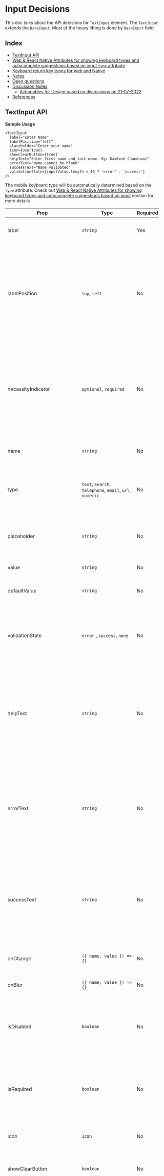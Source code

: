 # Input Decisions <!-- omit in toc -->

This doc talks about the API decisions for `TextInput` element. The `TextInput` extends the `BaseInput`. Most of the heavy lifting is done by `BaseInput` field

## Index <!-- omit in toc -->

- [TextInput API](#textinput-api)
- [Web & React Native Attributes for showing keyboard types and autocomplete suggestions based on input `type` attribute](#web--react-native-attributes-for-showing-keyboard-types-and-autocomplete-suggestions-based-on-input-type-attribute)
- [Keyboard return key types for web and Native](#keyboard-return-key-types-for-web-and-native)
- [Notes](#notes)
- [Open questions](#open-questions)
- [Discussion Notes](#discussion-notes)
  - [Actionables for Design based on discussions on 21-07-2022](#actionables-for-design-based-on-discussions-on-21-07-2022)
- [References](#references)

## TextInput API

**Sample Usage**

```tsx
<TextInput
  label="Enter Name"
  labelPosition="left"
  placeholder="Enter your name"
  icon={UserIcon}
  showClearButton={true}
  helpText="Enter first name and last name. Eg: Kamlesh Chandnani"
  errorText="Name cannot be blank"
  successText="Name validated"
  validationState={inputValue.length < 10 ? 'error' : 'success'}
/>
```

The mobile keyboard type will be automatically determined based on the `type` attribute. Check out [Web & React Native Attributes for showing keyboard types and autocomplete suggestions based on input](#web--react-native-attributes-for-showing-keyboard-types-and-autocomplete-suggestions-based-on-input-type-attribute) section for more details

| Prop                                                                                                        | Type                                                                         | Required | Default                                                   | Description                                                                                                                                                                                                                                                                           |
| ----------------------------------------------------------------------------------------------------------- | ---------------------------------------------------------------------------- | -------- | --------------------------------------------------------- | ------------------------------------------------------------------------------------------------------------------------------------------------------------------------------------------------------------------------------------------------------------------------------------- |
| label                                                                                                       | `string`                                                                     | Yes      |                                                           | Determines the label of an input field. Also used as `aria-label`                                                                                                                                                                                                                     |
| labelPosition                                                                                               | `top`, `left`                                                                | No       | `top`                                                     | Used to identify if the label of the input field will be placed on the top of the input field or left. `left` is only available for large screen devices. When position is `left` then the width of the label is fixed to `120px` and the content is aligned left.                    |
| necessityIndicator                                                                                          | `optional`, `required`                                                       | No       |                                                           | Indicator to be shown next to the label for emphasizing the necessity of the field. if `optional` is provided then it'll show `${label} (optional)` and if `required` is provided then it'll show `${label} *`                                                                        |
| name                                                                                                        | `string`                                                                     | No       |                                                           | The name of the checkbox group, [useful in form submissions](https://developer.mozilla.org/en-US/docs/Web/HTML/Element/input#name)                                                                                                                                                    |
| type                                                                                                        | `text`, `search`, `telephone`, `email`, `url`, `numeric`                     | No       | `text`                                                    | type of text to be rendered. this will also determine the keyboard type to be show on mobile devices                                                                                                                                                                                  |
| placeholder                                                                                                 | `string`                                                                     | No       | Default to the label if label provided else `Enter Value` | Placeholder text to be displayed inside the input field                                                                                                                                                                                                                               |
| value                                                                                                       | `string`                                                                     | No       |                                                           | Makes input field [controlled](https://reactjs.org/docs/forms.html#controlled-components)                                                                                                                                                                                             |
| defaultValue                                                                                                | `string`                                                                     | No       |                                                           | Used to set the default value of input field when it's [uncontrolled](https://reactjs.org/docs/uncontrolled-components.html#default-values) controlled                                                                                                                                |
| validationState                                                                                             | `error` , `success`, `none`                                                  | No       |                                                           | Applies the style to the input field based on validation status and shows either `errorText` or `successText` respectively                                                                                                                                                            |
| helpText                                                                                                    | `string`                                                                     | No       |                                                           | Shown when we want to add some hint to the input field. Displayed under the input field. Only one of `helpText`, `errorText` or `successText` is shown at a time in the priority order as `errorText`, `successText`, `helpText`                                                      |
| errorText                                                                                                   | `string`                                                                     | No       |                                                           | Shown when the `validationState` of the input field is set to Error. Only one of `helpText`, `errorText` or `successText` is shown at a time in the priority order as `errorText`, `successText`, `helpText`                                                                          |
| successText                                                                                                 | `string`                                                                     | No       |                                                           | Shown when the `validationState` of the input field is set to Success. Only one of `helpText`, `errorText` or `successText` is shown at a time in the priority order as `errorText`, `successText`, `helpText`                                                                        |
| onChange                                                                                                    | `({ name, value }) => {}`                                                    | No       |                                                           | Function called when the value of the input field changes                                                                                                                                                                                                                             |
| onBlur                                                                                                      | `({ name, value }) => {}`                                                    | No       |                                                           | Function called when the input field loses focus                                                                                                                                                                                                                                      |
| isDisabled                                                                                                  | `boolean`                                                                    | No       | `false`                                                   | Marks the input field as disabled. It'll also set `aria-disabled` to true and hence the input field will loose keyboard focus.                                                                                                                                                        |
| isRequired                                                                                                  | `boolean`                                                                    | No       | `false`                                                   | Marks the input field as required. if the errorText is provided then that will be shown if the field is required and not filled, else `${label} is required`                                                                                                                          |
| icon                                                                                                        | `Icon`                                                                       | No       |                                                           | Icon to be displayed at the start of the input field.                                                                                                                                                                                                                                 |
| showClearButton                                                                                             | `boolean`                                                                    | No       | `false`                                                   | Defines if we want to show the clear icon button on the right side of the input field                                                                                                                                                                                                 |
| onClearButtonClicked                                                                                        | `(event) => {}`                                                              | No       |                                                           | Used in conjunction with `showClearButton` prop. Provides the capability to the user to handle/control the behavior of clear icon button. Can be used to send analytics event and can also be used to clear the content when the input field is `controlled`                          |
| prefix                                                                                                      | `string`                                                                     | No       |                                                           | Used when we want to add prefix to the input field. Eg: `$` or `₹`. The prefix will be placed **after** `icon`                                                                                                                                                                        |
| suffix                                                                                                      | `string`                                                                     | No       |                                                           | Used when we want to add suffix to the input field. Eg: `.00` or `@gmail.com`. If `showClearButton` is `true` then suffix will be placed **after** clear button.                                                                                                                      |
| isLoading                                                                                                   | `boolean`                                                                    | No       | `false`                                                   | Used to show a spinner when the the data is being loaded. **Discuss the position of the loader. Check options mentioned in the open questions below**                                                                                                                                 |
| maxCharacters                                                                                               | `number`                                                                     | No       |                                                           | Used to show a character counter under the input field                                                                                                                                                                                                                                |
| autoFocus                                                                                                   | `boolean`                                                                    | No       | `false`                                                   | The autofocus global attribute is a Boolean attribute indicating that an element should be focused on page load. [Web Reference](https://developer.mozilla.org/en-US/docs/Web/HTML/Global_attributes/autofocus), [Native Reference](https://reactnative.dev/docs/textinput#autofocus) |
| autoCompleteSuggestionType                                                                                  | `name`, `email`, `countryName`, `postalCode`,`telephone`, `username`, `none` | No       |                                                           | Specifies autocomplete hints for the system, so it can provide autofill                                                                                                                                                                                                               |
| keyboardReturnKeyType. [Check this table for full reference](#keyboard-return-key-types-for-web-and-native) | `default`, `go`, `done`, `next`, `search`, `send`                            | No       | Closest based on the `type` attribute                     | Determines how the return key should look on the keyboard on mobile devices or virtual keyboard                                                                                                                                                                                       |

## Web & React Native Attributes for showing keyboard types and autocomplete suggestions based on input `type` attribute

- The keyboard type will be automatically decided based on the `type` attribute defined by the user.
- Based on the `type` attribute we'll also try to decide the type of autocomplete suggestion, but it can be overridden to make it more specific based on consumer's usecases. For eg: the plain text field can be used for many purpose and the consumer might need control over `autocomplete` suggestions to be displayed based on the context its used in.
- Based on the `type` attribute we'll also determine the `keyboardReturnKeyType` but again this can be fine tuned by the consumers based on the contextual usecases.

| type    | web attributes                                                                                                                                                                          | react-native attributes                                                               |
| ------- | --------------------------------------------------------------------------------------------------------------------------------------------------------------------------------------- | ------------------------------------------------------------------------------------- |
| text    | `inputmode="text"`, `autocomplete="off"`(can be set to valid options for autocomplete based on the context where the plain text is being use for eg: `name`,`username`,`country`, etc.) | `keyboardType="default"`                                                              |
| search  | `inputmode="search"`, `autocomplete="off"`(can give option to consumer to configure this with more options which are contextual), `enterkeyhint="search"`                               | `keyboardType="default"`, `returnKeyType="search"`                                    |
| tel     | `inputmode="tel"`, `autocomplete="tel"`, `enterkeyhint="done"`(can be overridden by consumers)                                                                                           | `keyboardType="phone-pad"`, `returnKeyType="done"`(can be overridden by consumers)     |
| email   | `inputmode="email"`, `autocomplete="email"`, `enterkeyhint="done"`(can be overridden by consumers)                                                                                       | `keyboardType="email-address"`, `returnKeyType="done"`(can be overridden by consumers) |
| url     | `inputmode="url"`, `autocomplete="off"`, `enterkeyhint="done"`(can be overridden by consumers)                                                                                           | `keyboardType="url"`, `returnKeyType="done"`(can be overridden by consumers)           |
| numeric | `type="text"`, `inputmode="decimal"`, `autocomplete="off"`, `enterkeyhint="done"`(can be overridden by consumers)                                                                        | `keyboardType="decimal-pad"`, `returnKeyType="done"`(can be overridden by consumers)   |

## Keyboard return key types for web and Native

| Key Type            | Web                       | Native                                   |
| ------------------- | ------------------------- | ---------------------------------------- |
| <kbd>↵</kbd>        | `enterkeyhint="enter"`    | `returnKeyType="default"`                |
| <kbd>go</kbd>       | `enterkeyhint="go"`       | `returnKeyType="go"`                     |
| <kbd>Done</kbd>     | `enterkeyhint="done"`     | `returnKeyType="done"`                   |
| <kbd>Next</kbd>     | `enterkeyhint="next"`     | `returnKeyType="next"`                   |
| <kbd>Previous</kbd> | `enterkeyhint="previous"` | `returnKeyType="previous"`(android only) |
| <kbd>Search</kbd>   | `enterkeyhint="search"`   | `returnKeyType="search"`                 |
| <kbd>Send</kbd>     | `enterkeyhint="send"`     | `returnKeyType="send"`                   |

## Notes

Reusable components candidate

- label
- helpText/errorText/successText
- character counter(only input field)
- clear icon button
- prefix/suffix

## Open questions

- [ ] Do we need to expose `autoCapitalize` for native?
  - confirm once with mobile devs. design side we shall not touch this
- [ ] Do we need to expose `onSubmitEditing` for native?
- [ ] Do we need to fix the height for reserving space for help/error/success text?
  - Pending on design, Saurav to visually test this
- [x] Do we have icon which is clickable so we can put it under textfield?
  - We don't have need to create one
- [x] motion for the textfield animation in active state
- [x] Do we have a usecase of using textfield without label or form level things?
  - Not right now. we'll mark label as required field for now
- [x] fullWidth input field do we have a usecase?
  - TextField will always be 100% width of the container
- [x] textContentType for autocomplete on native ios only
  - https://reactnative.dev/docs/textinput#textcontenttype-ios
  - added a prop `autofillSuggestionType` which will work cross platform
- [x] what is the default position for loader in loading state? following are some options

  - based on icon prop
  - based on clearbutton
  - leave this decision upto consumer
  - fix it either on left/right
  - **Conclusion**: fix it on right always. basically all the actionables for input field will always be on the right side(clear, showPassword)

- [x] Do we need leading and trailing both icons? or we shall just accept an `icon` prop and then decide the position internally?
  - **Conclusion**: We shall just accept `icon` prop and we'll always fix the position on the left internally. This will visually bring in consistency when multiple input fields are placed in one form.
- [x] Do we have a usecase to show clear button in case of password field?
  - yes. the clear button will be shown before the show password button.
- [x] returnKeyType native - native
  - enterkeyhint - web
- [x] Do we need link? what is the usecase?
  - NA
- [x] How to handle the view layout changes on mobile when the keyboard appears so the input doesn't moves out of the view
  - accept and pass ref
- [x] `textAlign` on native need to be exposed?
  - yes might be required for OTP
- [x] multiline error messages?
  - deferred for now until we have a usecase for it
- [x] Do we need to show errorText/successText along with helpText or only one of them can be shown at a time?

  - only one at a time in the priority errorText > successText > helpText

- [x] `readonly` need to be supported? or just disabled? or both?

  - Using the disabled prop will prevent the text field from receive keyboard focus or inputs
  - The readOnly prop allows focus on the text field but prevents input or editing
  - We'll right now just go with disabled prop

- [x] labelAlignment - do we need to give this option? if no, then what is the default alignment when the position is left? -

  - always left aligned

- [x] do we need a trailingIconClick? what if we provide clear button and the onClick for that and then only have leading and trailing props which can accept text as well as icon?

  - added `showClearButton` prop along with `onClearButtonClick` handler

## Discussion Notes

### Actionables for Design based on discussions on 21-07-2022

- Action items from discussion(21-07-22)
- Add isLoading prop for the plain input field
- Rename leadingIcon to just icon and fix the position to the left
- Remove trailingIcon and update the docs
- Add clear button component
- Add a prop call showClearButton which will display clear button
- Add necessity indicator prop to all the input fields. if `optional` is provided then it'll show `${label} (optional)` and if `required` is provided then it'll show `${label} *`
- create prefix and suffix props for plain text field
- update docs for keyboard interaction for different input types for mobile. refer https://github.com/razorpay/blade/blob/feat/input-field/packages/blade/src/components/Input/_decisions/decisions.md#web--react-native-attributes-for-showing-keyboard-types-and-autocomplete-suggestions-based-on-input
- add autofillSuggestionType to docs to show how to guide browsers to show the correct autofill suggestions both on desktop and mobile platforms
- add validationState: none | error | success
- visually test if we want to reserve space for help/error/success text to avoid the layout content shift

## References

- Keyboard
  - web
    - attributes: `type`, `inputmode`, `autocomplete`, `keyboardhint`
    - [Blog diff keyboard types and autosuggestion](https://css-tricks.com/better-form-inputs-for-better-mobile-user-experiences/)
    - [Demo of diff keyboard types and autosuggestion](https://better-mobile-inputs.netlify.app/)
    - [`autocomplete`](https://polaris.shopify.com/components/text-field)
    - [`enterkeyhint` demo-1](https://mixable.blog/ux-improvements-enterkeyhint-to-define-action-label-for-the-keyboard-of-mobile-devices/)
    - [`enterkeyhint` demo-2](https://dtapuska.github.io/enterkeyhint/)
    - [`enterkeyhint` ref](https://developer.mozilla.org/en-US/docs/Web/HTML/Global_attributes/enterkeyhint)
  - native
    - [`keyboardType`](https://reactnative.dev/docs/textinput#keyboardtype)
    - [`returnKeyType`](https://reactnative.dev/docs/textinput#returnkeytype)
- [List of autocomplete suggestions across platform](https://docs.google.com/spreadsheets/d/1y6Za5jUA2CnLwPZuMs6zogqPGG8GJhonkhPpgRBvZS0/edit?usp=sharing)

